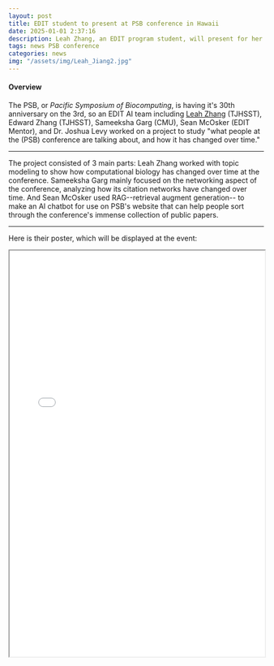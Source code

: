 ```yaml
---
layout: post
title: EDIT student to present at PSB conference in Hawaii
date: 2025-01-01 2:37:16
description: Leah Zhang, an EDIT program student, will present for her group at the Pacific Symposium of Biocomputing, which is from January 3-8
tags: news PSB conference
categories: news
img: "/assets/img/Leah_Jiang2.jpg"
---
```



#### Overview


The PSB, or *Pacific Symposium of Biocomputing*, is having it's 30th anniversary on the 3rd, so an EDIT AI team including [Leah Zhang](/people/HS_Leah_Zhang) (TJHSST), Edward Zhang (TJHSST), Sameeksha Garg (CMU), Sean McOsker (EDIT Mentor), and Dr. Joshua Levy worked on a project to study "what people at the (PSB) conference are talking about, and how it has changed over time."


<hr>
The project consisted of 3 main parts: Leah Zhang worked with topic modeling to show how computational biology has changed over time at the conference. Sameeksha Garg mainly focused on the networking aspect of the conference, analyzing how its citation networks have changed over time. And Sean McOsker used RAG--retrieval augment generation-- to make an AI chatbot for use on PSB's website that can help people sort through the conference's immense collection of public papers.
<hr>




Here is their poster, which will be displayed at the event:
<br>
<iframe width="100%" height="800" src="../assets/pdf/PSB_30_YR_draft2_JL.pdf">
<hr>
Also, check out the program’s website [here](https://psb.stanford.edu/)


>Leah Zhang is new to the EDIT program this year--She heard about it and joined a friend.
>When asked about her experience, she reported that she "Really appreciated the chance to work with people who weren't just highschoolers, as well as the skills she developed in a team setting."
>She also mentioned Dartmouth's Discovery cluster, "A really cool resource."




We wish Leah a great time at the conference, and we look forward to the new summer 2025 EDIT internship applications!
